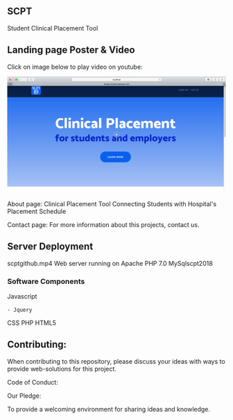 ## SCPT
Student Clinical Placement Tool

## Landing page Poster & Video
<meta http-equiv="X-UA-Compatible" content="IE=Edge,chrome=1">
Click on image below to play video on youtube:

[![scpt](https://github.com/sajivfrancis/scpt2018/blob/master/img/image.png?raw=true)](https://youtu.be/W5umG4a3R4Y)


About page: Clinical Placement Tool Connecting Students with Hospital's Placement Schedule

Contact page: For more information about this projects, contact us.

## Server Deployment
scptgithub.mp4
Web server running on Apache
PHP 7.0
MySqlscpt2018

### Software Components

Javascript

    - Jquery

CSS
PHP
HTML5


## Contributing:

When contributing to this repository, please discuss your ideas with ways to provide web-solutions for this project.

Code of Conduct:

Our Pledge:

To provide a welcoming environment for sharing ideas and knowledge.
